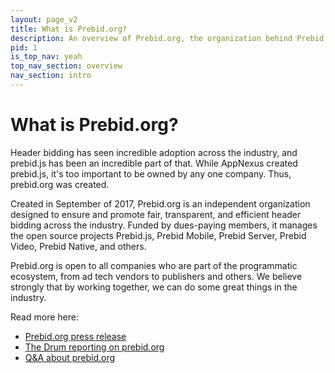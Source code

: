 ```yaml
---
layout: page_v2
title: What is Prebid.org?
description: An overview of Prebid.org, the organization behind Prebid, and what our goals and missions are.
pid: 1
is_top_nav: yeah
top_nav_section: overview
nav_section: intro
---
```


<div class="bs-docs-section" markdown="1">

# What is Prebid.org?

Header bidding has seen incredible adoption across the industry, and prebid.js has been an incredible part of that. While AppNexus created prebid.js, it's too important to be owned by any one company. Thus, prebid.org was created.

Created in September of 2017, Prebid.org is an independent organization designed to ensure and promote fair, transparent, and efficient header bidding across the industry. Funded by dues-paying members, it manages the open source projects Prebid.js, Prebid Mobile, Prebid Server, Prebid Video, Prebid Native, and others.

Prebid.org is open to all companies who are part of the programmatic ecosystem, from ad tech vendors to publishers and others. We believe strongly that by working together, we can do some great things in the industry.

Read more here:

* [Prebid.org press release](https://www.appnexus.com/en/company/news-and-events/press-releases/news-2017-0911)
* [The Drum reporting on prebid.org](http://www.thedrum.com/news/2017/09/11/appnexus-and-rubicon-project-launch-prebidorg-hailing-open-source-approach-header)
* [Q&A about prebid.org](http://blog.appnexus.com/2017/prebid-org-explained-interview-michael-richardson/)

</div>
